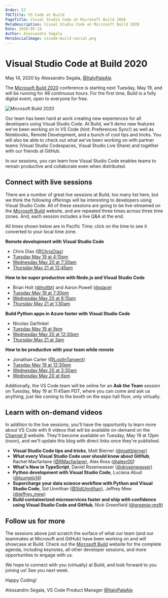 ```yaml
---
Order: 57
TOCTitle: VS Code at Build
PageTitle: Visual Studio Code at Microsoft Build 2020
MetaDescription: Visual Studio Code at Microsoft Build 2020
Date: 2020-05-14
Author: Alessandro Segala
MetaSocialImage: vscode-build-social.png
---
```

# Visual Studio Code at Build 2020

May 14, 2020 by Alessandro Segala, [@ItalyPaleAle](https://twitter.com/ItalyPaleAle)

The [Microsoft Build 2020](https://mybuild.microsoft.com) conference is starting next Tuesday, May 19, and will be running for 48 continuous hours. For the first time, Build is a fully digital event, open to everyone for free.

![Microsoft Build 2020](build-2020.png)

Our team has been hard at work creating new experiences for all developers using Visual Studio Code. At Build, we'll demo new features we've been working on in VS Code (hint: Preferences Sync!) as well as Notebooks, Remote Development, and a bunch of cool tips and tricks. You will also be able to check out what we've been working on with partner teams (Visual Studio Codespaces, Visual Studio Live Share) and together with our friends at GitHub.

In our sessions, you can learn how Visual Studio Code enables teams to remain productive and collaborate even when distributed.

## Connect with live sessions

There are a number of great live sessions at Build, too many list here, but we think the following offerings will be interesting to developers using Visual Studio Code. All of these sessions are going to be live-streamed on the [Microsoft Build](https://mybuild.microsoft.com/) website, and are repeated three times across three time zones. And, each session includes a live Q&A at the end.

All times shown below are in Pacific Time; click on the time to see it converted to your local time zone.

**Remote development with Visual Studio Code**

* Chris Dias ([@ChrisDias](https://twitter.com/ChrisDias))
* [Tuesday May 19 at 4:15pm](https://www.timeanddate.com/worldclock/fixedtime.html?iso=20200519T1615&p1=234)
* [Wednesday May 20 at 7:30am](https://www.timeanddate.com/worldclock/fixedtime.html?iso=20200520T0730&p1=234)
* [Thursday May 21 at 12:45am](https://www.timeanddate.com/worldclock/fixedtime.html?iso=20200521T0045&p1=234)

**How to be super productive with Node.js and Visual Studio Code**

* Brian Holt ([@holtbt](https://twitter.com/holtbt)) and Aaron Powell ([@slace](https://twitter.com/slace))
* [Tuesday May 19 at 7:30pm](https://www.timeanddate.com/worldclock/fixedtime.html?iso=20200519T1930&p1=234)
* [Wednesday May 20 at 8:15am](https://www.timeanddate.com/worldclock/fixedtime.html?iso=20200520T0815&p1=234)
* [Thursday May 21 at 1:30am](https://www.timeanddate.com/worldclock/fixedtime.html?iso=20200521T0130&p1=234)

**Build Python apps in Azure faster with Visual Studio Code**

* Nicolas Garfinkel
* [Tuesday May 19 at 9pm](https://www.timeanddate.com/worldclock/fixedtime.html?iso=20200519T21&p1=234)
* [Wednesday May 20 at 12:30pm](https://www.timeanddate.com/worldclock/fixedtime.html?iso=20200520T1230&p1=234)
* [Thursday May 21 at 3am](https://www.timeanddate.com/worldclock/fixedtime.html?iso=20200521T0300&p1=234)

**How to be productive with your team while remote**

* Jonathan Carter ([@LostInTangent](https://twitter.com/LostInTangent))
* [Tuesday May 19 at 12:30pm](https://www.timeanddate.com/worldclock/fixedtime.html?iso=20200519T1230&p1=234)
* [Wednesday May 20 at 3:30am](https://www.timeanddate.com/worldclock/fixedtime.html?iso=20200520T0330&p1=234)
* [Wednesday May 20 at 6pm](https://www.timeanddate.com/worldclock/fixedtime.html?iso=20200520T18&p1=234)

Additionally, the VS Code team will be online for an **Ask the Team** session on Tuesday, May 19 at 11:45am PDT, where you can come and ask us anything, just like coming to the booth on the expo hall floor, only virtually.

## Learn with on-demand videos

In addition to the live sessions, you'll have the opportunity to learn more about VS Code with 6 videos that will be available on-demand on the [Channel 9](https://channel9.msdn.com/Events/Build/2020) website. They'll become available on Tuesday, May 19 at 12pm (noon), and we'll update this blog with direct links once they're published.

* **Visual Studio Code tips and tricks**, Matt Bierner ([@mattbierner](https://twitter.com/mattbierner))
* **What every Visual Studio Code user should know about GitHub**, Rachel Macfarlane ([@RMacfarlane](https://github.com/RMacfarlane)), Alex Ross ([@alexr00](https://github.com/alexr00))
* **What's New in TypeScript**, Daniel Rosenwasser ([@drosenwasser](https://twitter.com/drosenwasser))
* **Python development with Visual Studio Code**, Luciana Abud ([@luumelo14](https://twitter.com/luumelo14))
* **Supercharge your data science workflow with Python and Visual Studio Code**, Sid Unnithan ([@SidUnnithan](https://twitter.com/SidUnnithan)), Jeffrey Mew ([@jeffrey_mew](https://twitter.com/jeffrey_mew))
* **Build containerized microservices faster and ship with confidence using Visual Studio Code and GitHub**, Nick Greenfield ([@greenie-msft](https://github.com/greenie-msft))

## Follow us for more

The sessions above just scratch the surface of what our team (and our teammates at Microsoft and GitHub) have been working on and will showcase at Build. Check out the [Microsoft Build](https://mybuild.microsoft.com/) website for the complete agenda, including keynotes, all other developer sessions, and more opportunities to engage with us.

We hope to connect with you (virtually) at Build, and look forward to you joining us! See you next week.

Happy Coding!

Alessandro Segala, VS Code Product Manager [@ItalyPaleAle](https://twitter.com/ItalyPaleAle)
